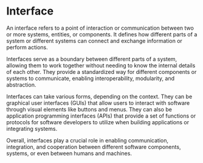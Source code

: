 # Interface

An interface refers to a point of interaction or communication between two or more systems, entities, or components. It defines how different parts of a system or different systems can connect and exchange information or perform actions.

Interfaces serve as a boundary between different parts of a system, allowing them to work together without needing to know the internal details of each other. They provide a standardized way for different components or systems to communicate, enabling interoperability, modularity, and abstraction.

Interfaces can take various forms, depending on the context. They can be graphical user interfaces (GUIs) that allow users to interact with software through visual elements like buttons and menus. They can also be application programming interfaces (APIs) that provide a set of functions or protocols for software developers to utilize when building applications or integrating systems.

Overall, interfaces play a crucial role in enabling communication, integration, and cooperation between different software components, systems, or even between humans and machines.